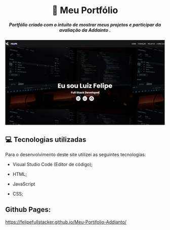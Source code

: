 <h1 align="center">
     📰
Meu Portfólio

</h1>

<h5 align="center">
  Portfólio criado com o intuito de mostrar meus projetos e participar da avaliação da Addainto .
  </h5>


 ![Imagem do projeto finalizado](img/Screenshot_1.png)
 


## 💻 Tecnologias utilizadas

Para o desenvolvimento deste site utilizei as seguintes tecnologias:

 * Visual Studio Code (Editor de código);

* HTML;

* JavaScript

* CSS;


## Github Pages:

https://felipefullstacker.github.io/Meu-Portifolio-Addianto/
